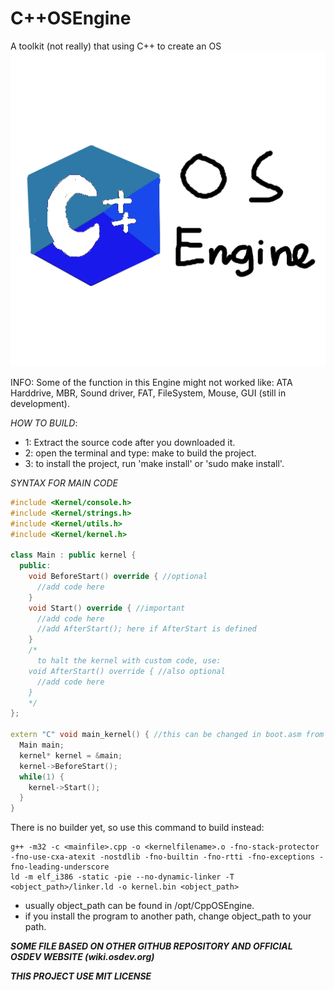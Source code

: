 # C++OSEngine
A toolkit (not really) that using C++ to create an OS
![Alt cpposengine](misc/cpposengine.png)

INFO: Some of the function in this Engine might not worked like:
  ATA Harddrive, MBR, Sound driver, FAT, FileSystem, Mouse, GUI (still in development).

*HOW TO BUILD*:
* 1: Extract the source code after you downloaded it.
* 2: open the terminal and type: make to build the project.
* 3: to install the project, run 'make install' or 'sudo make install'.

*SYNTAX FOR MAIN CODE*
```cpp
#include <Kernel/console.h>
#include <Kernel/strings.h>
#include <Kernel/utils.h>
#include <Kernel/kernel.h>

class Main : public kernel {
  public:
    void BeforeStart() override { //optional
      //add code here
    }
    void Start() override { //important
      //add code here
      //add AfterStart(); here if AfterStart is defined
    }
    /*
      to halt the kernel with custom code, use:
    void AfterStart() override { //also optional
      //add code here
    }
    */
};

extern "C" void main_kernel() { //this can be changed in boot.asm from source code
  Main main;
  kernel* kernel = &main;
  kernel->BeforeStart();
  while(1) {
    kernel->Start();
  }
}

```

There is no builder yet, so use this command to build instead:
```
g++ -m32 -c <mainfile>.cpp -o <kernelfilename>.o -fno-stack-protector -fno-use-cxa-atexit -nostdlib -fno-builtin -fno-rtti -fno-exceptions -fno-leading-underscore
ld -m elf_i386 -static -pie --no-dynamic-linker -T <object_path>/linker.ld -o kernel.bin <object_path>
```
* usually object_path can be found in /opt/CppOSEngine.
* if you install the program to another path, change object_path to your path.

***SOME FILE BASED ON OTHER GITHUB REPOSITORY AND OFFICIAL OSDEV WEBSITE (wiki.osdev.org)***

***THIS PROJECT USE MIT LICENSE***
